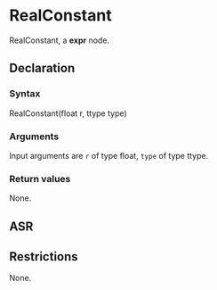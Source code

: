 <!-- This is an automatically generated file. Do not edit it manually. -->

# RealConstant

RealConstant, a **expr** node.

## Declaration

### Syntax

RealConstant(float r, ttype type)

### Arguments
Input arguments are `r` of type float, `type` of type ttype.

### Return values

None.

## ASR

<!-- Generate ASR using pickle. -->

## Restrictions

<!-- Generated from asr_verify.cpp. -->
None.